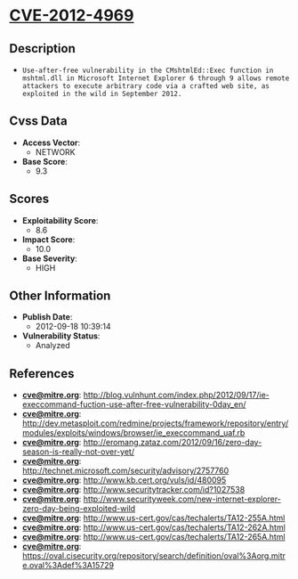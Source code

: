 
# [CVE-2012-4969](http://blog.vulnhunt.com/index.php/2012/09/17/ie-execcommand-fuction-use-after-free-vulnerability-0day_en/)

## Description

- `Use-after-free vulnerability in the CMshtmlEd::Exec function in mshtml.dll in Microsoft Internet Explorer 6 through 9 allows remote attackers to execute arbitrary code via a crafted web site, as exploited in the wild in September 2012.`

## Cvss Data

- **Access Vector**:
  - NETWORK
- **Base Score**:
  - 9.3

## Scores

- **Exploitability Score**:
  - 8.6
- **Impact Score**:
  - 10.0
- **Base Severity**:
  - HIGH

## Other Information

- **Publish Date**:
  - 2012-09-18 10:39:14
- **Vulnerability Status**:
  - Analyzed

## References

- **cve@mitre.org**: http://blog.vulnhunt.com/index.php/2012/09/17/ie-execcommand-fuction-use-after-free-vulnerability-0day_en/
- **cve@mitre.org**: http://dev.metasploit.com/redmine/projects/framework/repository/entry/modules/exploits/windows/browser/ie_execcommand_uaf.rb
- **cve@mitre.org**: http://eromang.zataz.com/2012/09/16/zero-day-season-is-really-not-over-yet/
- **cve@mitre.org**: http://technet.microsoft.com/security/advisory/2757760
- **cve@mitre.org**: http://www.kb.cert.org/vuls/id/480095
- **cve@mitre.org**: http://www.securitytracker.com/id?1027538
- **cve@mitre.org**: http://www.securityweek.com/new-internet-explorer-zero-day-being-exploited-wild
- **cve@mitre.org**: http://www.us-cert.gov/cas/techalerts/TA12-255A.html
- **cve@mitre.org**: http://www.us-cert.gov/cas/techalerts/TA12-262A.html
- **cve@mitre.org**: http://www.us-cert.gov/cas/techalerts/TA12-265A.html
- **cve@mitre.org**: https://oval.cisecurity.org/repository/search/definition/oval%3Aorg.mitre.oval%3Adef%3A15729
